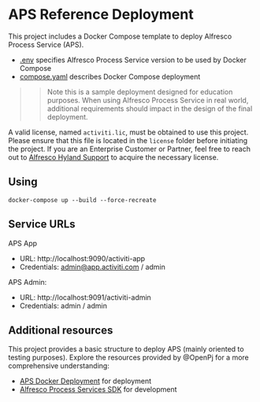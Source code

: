 # APS Reference Deployment

This project includes a Docker Compose template to deploy Alfresco Process Service (APS).

* [.env](.env) specifies Alfresco Process Service version to be used by Docker Compose
* [compose.yaml](compose.yaml) describes Docker Compose deployment

>> Note this is a sample deployment designed for education purposes. When using Alfresco Process Service in real world, additional requirements should impact in the design of the final deployment.

A valid license, named `activiti.lic`, must be obtained to use this project. Please ensure that this file is located in the `license` folder before initiating the project. If you are an Enterprise Customer or Partner, feel free to reach out to [Alfresco Hyland Support](https://community.hyland.com) to acquire the necessary license.


## Using

```
docker-compose up --build --force-recreate
```

## Service URLs

APS App 
* URL: http://localhost:9090/activiti-app
* Credentials: admin@app.activiti.com / admin

APS Admin:
* URL: http://localhost:9091/activiti-admin
* Credentials: admin / admin


## Additional resources

This project provides a basic structure to deploy APS (mainly oriented to testing purposes). Explore the resources provided by @OpenPj for a more comprehensive understanding:
* [APS Docker Deployment](https://github.com/OpenPj/alfresco-process-services-docker-deployment) for deployment
* [Alfresco Process Services SDK](https://github.com/OpenPj/alfresco-process-services-project-sdk) for development
